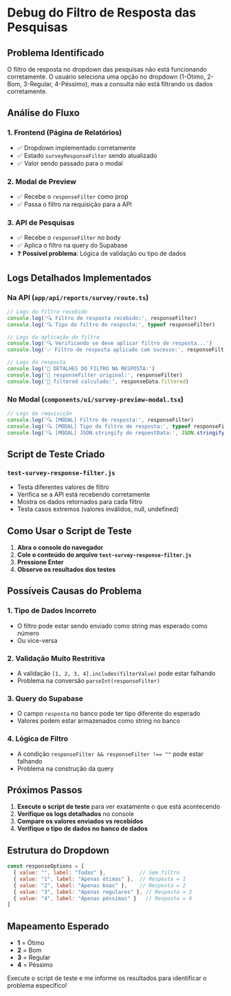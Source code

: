 # Debug do Filtro de Resposta das Pesquisas

## Problema Identificado
O filtro de resposta no dropdown das pesquisas não está funcionando corretamente. O usuário seleciona uma opção no dropdown (1-Ótimo, 2-Bom, 3-Regular, 4-Péssimo), mas a consulta não está filtrando os dados corretamente.

## Análise do Fluxo

### 1. Frontend (Página de Relatórios)
- ✅ Dropdown implementado corretamente
- ✅ Estado `surveyResponseFilter` sendo atualizado
- ✅ Valor sendo passado para o modal

### 2. Modal de Preview
- ✅ Recebe o `responseFilter` como prop
- ✅ Passa o filtro na requisição para a API

### 3. API de Pesquisas
- ✅ Recebe o `responseFilter` no body
- ✅ Aplica o filtro na query do Supabase
- ❓ **Possível problema**: Lógica de validação ou tipo de dados

## Logs Detalhados Implementados

### Na API (`app/api/reports/survey/route.ts`)
```javascript
// Logs do filtro recebido
console.log('🔍 Filtro de resposta recebido:', responseFilter)
console.log('🔍 Tipo do filtro de resposta:', typeof responseFilter)

// Logs da aplicação do filtro
console.log('🔍 Verificando se deve aplicar filtro de resposta...')
console.log('✅ Filtro de resposta aplicado com sucesso:', responseFilter, '→', filterValue)

// Logs da resposta
console.log('🚀 DETALHES DO FILTRO NA RESPOSTA:')
console.log('🚀 responseFilter original:', responseFilter)
console.log('🚀 filtered calculado:', responseData.filtered)
```

### No Modal (`components/ui/survey-preview-modal.tsx`)
```javascript
// Logs da requisição
console.log('🔍 [MODAL] Filtro de resposta:', responseFilter)
console.log('🔍 [MODAL] Tipo do filtro de resposta:', typeof responseFilter)
console.log('🔍 [MODAL] JSON.stringify do requestData:', JSON.stringify(requestData, null, 2))
```

## Script de Teste Criado

### `test-survey-response-filter.js`
- Testa diferentes valores de filtro
- Verifica se a API está recebendo corretamente
- Mostra os dados retornados para cada filtro
- Testa casos extremos (valores inválidos, null, undefined)

## Como Usar o Script de Teste

1. **Abra o console do navegador**
2. **Cole o conteúdo do arquivo `test-survey-response-filter.js`**
3. **Pressione Enter**
4. **Observe os resultados dos testes**

## Possíveis Causas do Problema

### 1. Tipo de Dados Incorreto
- O filtro pode estar sendo enviado como string mas esperado como número
- Ou vice-versa

### 2. Validação Muito Restritiva
- A validação `[1, 2, 3, 4].includes(filterValue)` pode estar falhando
- Problema na conversão `parseInt(responseFilter)`

### 3. Query do Supabase
- O campo `resposta` no banco pode ter tipo diferente do esperado
- Valores podem estar armazenados como string no banco

### 4. Lógica de Filtro
- A condição `responseFilter && responseFilter !== ""` pode estar falhando
- Problema na construção da query

## Próximos Passos

1. **Execute o script de teste** para ver exatamente o que está acontecendo
2. **Verifique os logs detalhados** no console
3. **Compare os valores enviados vs recebidos**
4. **Verifique o tipo de dados no banco de dados**

## Estrutura do Dropdown

```javascript
const responseOptions = [
  { value: "", label: "Todas" },           // Sem filtro
  { value: "1", label: "Apenas ótimas" },  // Resposta = 1
  { value: "2", label: "Apenas boas" },    // Resposta = 2
  { value: "3", label: "Apenas regulares" }, // Resposta = 3
  { value: "4", label: "Apenas péssimas" }   // Resposta = 4
]
```

## Mapeamento Esperado
- **1** = Ótimo
- **2** = Bom  
- **3** = Regular
- **4** = Péssimo

Execute o script de teste e me informe os resultados para identificar o problema específico!